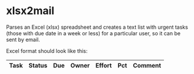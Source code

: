 # xlsx2mail

Parses an Excel (xlsx) spreadsheet and creates a text list with urgent tasks
(those with due date in a week or less) for a particular user, so it can be
sent by email.

Excel format should look like this:

| Task | Status | Due | Owner | Effort | Pct | Comment |
|------|--------|-----|-------|--------|-----|---------|
